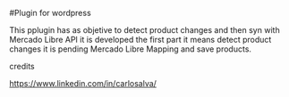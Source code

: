 #Plugin for wordpress

This pplugin has as objetive to detect product changes and then syn with Mercado Libre API
it is developed the first part it means detect product changes it is pending Mercado Libre Mapping and save products.

credits

https://www.linkedin.com/in/carlosalva/